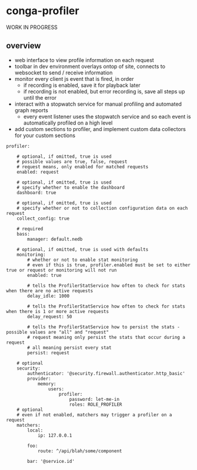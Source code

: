 conga-profiler
==============

WORK IN PROGRESS

overview
--------

- web interface to view profile information on each request
- toolbar in dev environment overlays ontop of site, connects to websocket to send / receive information
- monitor every client js event that is fired, in order
    - if recording is enabled, save it for playback later
    - if recording is not enabled, but error recording is, save all steps up until the error
- interact with a stopwatch service for manual profiling and automated graph reports
    - every event listener uses the stopwatch service and so each event is automatically profiled on a high level
- add custom sections to profiler, and implement custom data collectors for your custom sections



```
profiler:
    
    # optional, if omitted, true is used
    # possible values are true, false, request
    # request means, only enabled for matched requests
    enabled: request
    
    # optional, if omitted, true is used
    # specify whether to enable the dashboard
    dashboard: true
    
    # optional, if omitted, true is used
    # specify whether or not to collection configuration data on each request
    collect_config: true
    
    # required
    bass:
        manager: default.nedb
    
    # optional, if omitted, true is used with defaults
    monitoring:
        # whether or not to enable stat monitoring
        # even if this is true, profiler.enabled must be set to either true or request or monitoring will not run 
        enabled: true
        
        # tells the ProfilerStatService how often to check for stats when there are no active requests
        delay_idle: 1000
        
        # tells the ProfilerStatService how often to check for stats when there is 1 or more active requests 
        delay_request: 50
        
        # tells the ProfilerStatService how to persist the stats - possible values are "all" and "request"  
        # request meaning only persist the stats that occur during a request
        # all meaning persist every stat
        persist: request
    
    # optional
    security:
        authenticator: '@security.firewall.authenticator.http_basic'
        provider:
            memory:
                users:
                    profiler:
                        password: let-me-in
                        roles: ROLE_PROFILER
    # optional
    # even if not enabled, matchers may trigger a profiler on a request
    matchers:
        local:
            ip: 127.0.0.1
        
        foo:
            route: ^/api/blah/some/component
        
        bar: '@service.id'
```